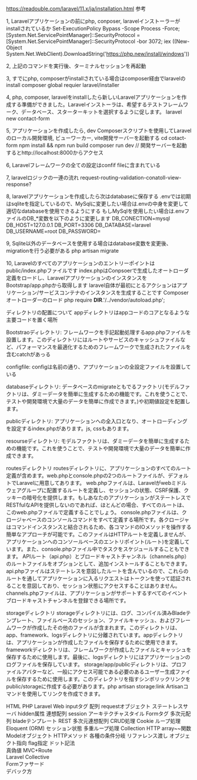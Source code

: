https://readouble.com/laravel/11.x/ja/installation.html 参考

1, Laravelアプリケーションの前にphp, conposer, laravelインストーラーがinstallされているか
Set-ExecutionPolicy Bypass -Scope Process -Force; [System.Net.ServicePointManager]::SecurityProtocol = [System.Net.ServicePointManager]::SecurityProtocol -bor 3072; iex ((New-Object System.Net.WebClient).DownloadString('https://php.new/install/windows'))

2, 上記のコマンドを実行後、ターミナルセッションを再起動

3, すでにphp, composerがinstallされている場合はcomposer経由でlaravelのinstall
composer global requier laravel/installer

4, php, composer, laravelをinstallしたら新しいLaravelアプリケーションを作成する準備ができました。Laravelインストーラは、希望するテストフレームワーク、データベース、スターターキットを選択するように促します。
laravel new contact-form

5, アプリケーションを作成したら, dev Composerスクリプトを使用してLaravelのローカル開発環境, ビューワーカー, vite開発サーバーを起動する
cd cotact-form
npm install && npm run build
composer run dev      // 開発サーバーを起動するとhttp://localhost:8000からアクセス

6, Laravelフレームワークの全ての設定はconfif fileに含まれている

7, laravelロジックの一連の流れ
request-routing-validation-conatoll-view-response?

8, laravelアプリケーションを作成したら次はdatabaseに保存する
.envでは初期はsqliteを指定しているので、MySqlに変更したい場合は.envの中身を変更して適切なdatabaseを使用できるようにする
もしMySqlを使用したい場合は.envファイルのDB_*変数を以下のように変更します
DB_CONECTION=mysql
DB_HOST=127.0.0.1
DB_PORT=3306
DB_DATABASE=laravel
DB_USERNAME=root
DB_PASSWORD=

9, Sqlite以外のデータベースを使用する場合はdatabase変数を変更後、migrationを行う必要がある
php artisan migrate

10, Laravelのすべてのアプリケーションのエントリーポイントはpublic/index.phpファイルです
index.phpはConpsoerで生成したオートローダ定義をロードし、LaravelアプリケーションのインスタンスをBootstrap/app.phpから取得します
laravel自体が最初にとるアクションはアプリケーション/サービスコンテナのインスタンスを生成することです
Composerオートローダーのロード
php
require __DIR__.'/../vendor/autoload.php';


ディレクトリの配置について
appディレクトリはappコードのコアとなるような主要コードを置く場所

Bootstraoディレクトリ: フレームワークを手記起動処理するapp.phpファイルを設置します。このディレクトリにはルートやサービスのキャッシュファイルなど、パフォーマンスを最適化するためのフレームワークで生成されたファイルを含むcatchがあっる

configfile: configは名前の通り、アプリケーションの全設定ファイルを設置している

databaseディレクトリ: データベースのmigrateともでるファクトリ(モデルファクトリは、ダミーデータを簡単に生成するための機能です。これを使うことで、テストや開発環境で大量のデータを簡単に作成できます。)や初期値設定を配置します。

publicディレクトリ: アプリケーションへの全入口となり、オートローディングを設定するindex.phpがあります。js, cssもあります。

resourseディレクトリ: モデルファクトリは、ダミーデータを簡単に生成するための機能です。これを使うことで、テストや開発環境で大量のデータを簡単に作成できます。

routesディレクトリ
routesディレクトリに、アプリケーションのすべてのルート定義が含めます。web.phpとconsole.phpの2つのルートファイルが、デフォルトでLaravelに用意してあります。
web.phpファイルは、Laravelがwebミドルウェアグループに配置するルートを定義し、セッションの状態、CSRF保護、クッキーの暗号化を提供します。もしあなたのアプリケーションがステートレスでRESTfulなAPIを提供しないのであれば、ほとんどの場合、すべてのルートは、このweb.phpファイルで定義することでしょう。
console.phpファイルは、クロージャベースのコンソールコマンドをすべて定義する場所です。各クロージャはコマンドインスタンスと結合されるため、各コマンドのIOメソッドを操作する簡単なアプローチが可能です。このファイルはHTTPルートを定義しませんが、アプリケーションへのコンソールベースのエントリポイント(ルート)を定義しています。また、console.phpファイル中でタスクをスケジュールすることもできます。
APIルート（api.php）とブロードキャストチャンネル（channels.php）のルートファイルをオプションとして、追加インストールすることもできます。
api.phpファイルはステートレスを意図したルートを含んでいるので、これらのルートを通してアプリケーションに入るリクエストはトークンを使って認証されることを意図しており、セッション状態にアクセスすることはありません。
channels.phpファイルは、アプリケーションがサポートするすべてのイベントブロードキャストチャンネルを登録できる場所です。

storageディレクトリ
storageディレクトリには、ログ、コンパイル済みBladeテンプレート、ファイルベースのセッション、ファイルキャッシュ、およびフレームワークが作成したその他のファイルが含まれます。このディレクトリは、app、framework、logsディレクトリに分離されています。appディレクトリは、アプリケーションが作成したファイルを保存するために使用できます。frameworkディレクトリは、フレームワークが作成したファイルとキャッシュを保存するために使用します。最後に、logsディレクトリにはアプリケーションのログファイルを保存しています。
storage/app/publicディレクトリは、プロファイルアバターなど、一般にアクセス可能である必要のあるユーザー生成ファイルを保存するために使用します。このディレクトリを指すシンボリックリンクをpublic/storageに作成する必要があります。php artisan storage:link Artisanコマンドを使用してリンクを作成できます。

HTML	PHP	Laravel	Web
inputタグ	配列	requestオブジェクト	ステートレスサーバ
hidden属性	連想配列	session	アーキテクチャスタイル
Formタグ	多次元配列	bladeテンプレート	REST
多次元連想配列	CRUD処理	Cookie
ループ処理	Eloquent (ORM)	セッション状態
多重ループ処理	Collection	HTTP
array~~関数	Modelオブジェクト	HTTPメソッド
各種の条件分岐	リファレンス渡し	オブジェクト指向
flag指定	ドット記法	
真偽値	MVC+Route	
Laravel Collective	
Formファサード	
デバック方

